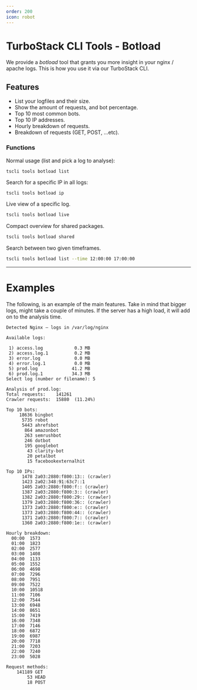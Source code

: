 ```yaml
---
order: 200
icon: robot
---
```

# TurboStack CLI Tools - Botload
We provide a *botload* tool that grants you more insight in your nginx / apache logs.
This is how you use it via our TurboStack CLI.
## Features
 - List your logfiles and their size.
 - Show the amount of requests, and bot percentage.
 - Top 10 most common bots.
 - Top 10 IP addresses.
 - Hourly breakdown of requests.
 - Breakdown of requests (GET, POST, ...etc). 
### Functions
Normal usage (list and pick a log to analyse):
```
tscli tools botload list
```
Search for a specific IP in all logs:
```bash
tscli tools botload ip
```
Live view of a specific log.
```bash
tscli tools botload live
```
Compact overview for shared packages.
```bash
tscli tools botload shared
```
Search between two given timeframes.
```bash
tscli tools botload list --time 12:00:00 17:00:00
```
---
# Examples

The following, is an example of the main features. Take in mind that bigger logs, might take a couple of minutes. If the server has a high load, it will add on to the analysis time.
```
Detected Nginx – logs in /var/log/nginx

Available logs:

 1) access.log            0.3 MB
 2) access.log.1          0.2 MB
 3) error.log             0.0 MB
 4) error.log.1           0.0 MB
 5) prod.log             41.2 MB
 6) prod.log.1           34.3 MB
Select log (number or filename): 5

Analysis of prod.log:
Total requests:    141261
Crawler requests:  15880  (11.24%)

Top 10 bots:
     18636 bingbot
      5735 robot
      5443 ahrefsbot
       864 amazonbot
       263 semrushbot
       246 dotbot
       195 googlebot
        43 clarity-bot
        20 petalbot
        15 facebookexternalhit

Top 10 IPs:
      1478 2a03:2880:f800:13:: (crawler)
      1423 2a02:348:91:63c7::1
      1405 2a03:2880:f800:f:: (crawler)
      1387 2a03:2880:f800:3:: (crawler)
      1382 2a03:2880:f800:29:: (crawler)
      1379 2a03:2880:f800:36:: (crawler)
      1373 2a03:2880:f800:e:: (crawler)
      1373 2a03:2880:f800:44:: (crawler)
      1371 2a03:2880:f800:7:: (crawler)
      1360 2a03:2880:f800:1e:: (crawler)

Hourly breakdown:
  00:00  1573
  01:00  1823
  02:00  2577
  03:00  1408
  04:00  1133
  05:00  1552
  06:00  4698
  07:00  7296
  08:00  7951
  09:00  7522
  10:00  10518
  11:00  7106
  12:00  7544
  13:00  6948
  14:00  8651
  15:00  7419
  16:00  7348
  17:00  7146
  18:00  6872
  19:00  6987
  20:00  7718
  21:00  7203
  22:00  7240
  23:00  5028

Request methods:
    141189 GET
        53 HEAD
        18 POST
```